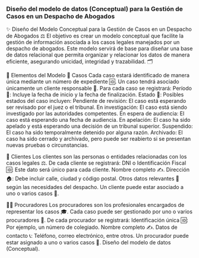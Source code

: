 
### Diseño del modelo de datos (Conceptual) para  la Gestión de Casos en un Despacho de Abogados

✨ Diseño del Modelo Conceptual para la Gestión de Casos en un Despacho de Abogados ⚖️
El objetivo es crear un modelo conceptual que facilite la gestión de información asociada a los casos legales manejados por un despacho de abogados. Este modelo servirá de base para diseñar una base de datos relacional que permita organizar y relacionar los datos de manera eficiente, asegurando unicidad, integridad y trazabilidad. 🗂️

🌟 Elementos del Modelo
📁 Casos
Cada caso estará identificado de manera única mediante un número de expediente 🆔.
Un caso tendrá asociado únicamente un cliente responsable 👤.
Para cada caso se registrará:
Período 📅: Incluye la fecha de inicio y la fecha de finalización.
Estado 📌: Posibles estados del caso incluyen:
Pendiente de revisión: El caso está esperando ser revisado por el juez o el tribunal.
En investigación: El caso está siendo investigado por las autoridades competentes.
En espera de audiencia: El caso está esperando una fecha de audiencia.
En apelación: El caso ha sido apelado y está esperando una decisión de un tribunal superior.
Suspendido: El caso ha sido temporalmente detenido por alguna razón.
Archivado: El caso ha sido cerrado y archivado, pero puede ser reabierto si se presentan nuevas pruebas o circunstancias.

👥 Clientes
Los clientes son las personas o entidades relacionadas con los casos legales ⚖️.
De cada cliente se registrará:
DNI o Identificación Fiscal 🆔: Este dato será único para cada cliente.
Nombre completo ✍️.
Dirección 🏠: Debe incluir calle, ciudad y código postal.
Otros datos relevantes 📝 según las necesidades del despacho.
Un cliente puede estar asociado a uno o varios casos 🔄.

👨‍💼 Procuradores
Los procuradores son los profesionales encargados de representar los casos 🎓.
Cada caso puede ser gestionado por uno o varios procuradores 🔄.
De cada procurador se registrará:
Identificación única 🆔: Por ejemplo, un número de colegiado.
Nombre completo ✍️.
Datos de contacto 📞: Teléfono, correo electrónico, entre otros.
Un procurador puede estar asignado a uno o varios casos 🔄.
Diseño del modelo de datos (Conceptual).


